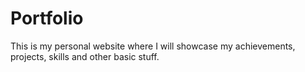 # Portfolio
This is my personal website where I will showcase my achievements, projects, skills and other basic stuff.

